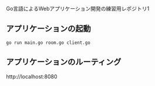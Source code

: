 Go言語によるWebアプリケーション開発の練習用レポジトリ1

## アプリケーションの起動
```
go run main.go room.go client.go
```

## アプリケーションのルーティング

http://localhost:8080
